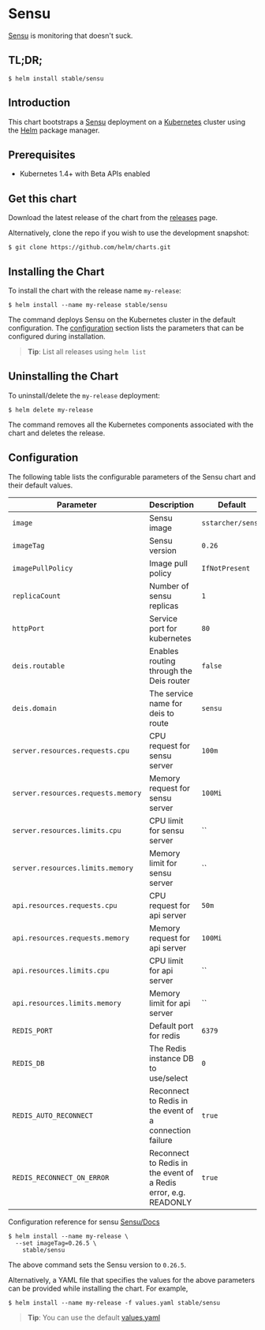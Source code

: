 # Sensu

[Sensu](https://sensuapp.org/) is monitoring that doesn't suck.


## TL;DR;

```console
$ helm install stable/sensu
```

## Introduction

This chart bootstraps a [Sensu](https://github.com/sstarcher/docker-sensu) deployment on a [Kubernetes](http://kubernetes.io) cluster using the [Helm](https://helm.sh) package manager.

## Prerequisites

- Kubernetes 1.4+ with Beta APIs enabled

## Get this chart

Download the latest release of the chart from the [releases](../../../releases) page.

Alternatively, clone the repo if you wish to use the development snapshot:

```console
$ git clone https://github.com/helm/charts.git
```

## Installing the Chart

To install the chart with the release name `my-release`:

```console
$ helm install --name my-release stable/sensu
```

The command deploys Sensu on the Kubernetes cluster in the default configuration. The [configuration](#configuration) section lists the parameters that can be configured during installation.

> **Tip**: List all releases using `helm list`

## Uninstalling the Chart

To uninstall/delete the `my-release` deployment:

```console
$ helm delete my-release
```

The command removes all the Kubernetes components associated with the chart and deletes the release.

## Configuration

The following table lists the configurable parameters of the Sensu chart and their default values.

| Parameter                            | Description                              | Default                                                    |
| -------------------------------      | -------------------------------          | ---------------------------------------------------------- |
| `image`                              | Sensu image                          | `sstarcher/sensu`                              |
| `imageTag`                              | Sensu version                          | `0.26`                              |
| `imagePullPolicy`                    | Image pull policy                        | `IfNotPresent`   |
| `replicaCount`         | Number of sensu replicas | `1`  |
| `httpPort` | Service port for kubernetes | `80` |
| `deis.routable` | Enables routing through the Deis router | `false` |
| `deis.domain` | The service name for deis to route | `sensu` |
| `server.resources.requests.cpu` | CPU request for sensu server | `100m` |
| `server.resources.requests.memory` | Memory request for sensu server | `100Mi` |
| `server.resources.limits.cpu` | CPU limit for sensu server | `` |
| `server.resources.limits.memory` | Memory limit for sensu server | `` |
| `api.resources.requests.cpu` | CPU request for api server | `50m` |
| `api.resources.requests.memory` | Memory request for api server | `100Mi` |
| `api.resources.limits.cpu` | CPU limit for api server | `` |
| `api.resources.limits.memory` | Memory limit for api server | `` |
| `REDIS_PORT` | Default port for redis | `6379` |
| `REDIS_DB` | The Redis instance DB to use/select | `0` |
| `REDIS_AUTO_RECONNECT` | Reconnect to Redis in the event of a connection failure | `true` |
| `REDIS_RECONNECT_ON_ERROR` | Reconnect to Redis in the event of a Redis error, e.g. READONLY | `true` |

Configuration reference for sensu [Sensu/Docs](https://sensuapp.org/docs/latest/reference/)

```console
$ helm install --name my-release \
  --set imageTag=0.26.5 \
    stable/sensu
```

The above command sets the Sensu version to `0.26.5`.

Alternatively, a YAML file that specifies the values for the above parameters can be provided while installing the chart. For example,

```console
$ helm install --name my-release -f values.yaml stable/sensu
```

> **Tip**: You can use the default [values.yaml](values.yaml)
